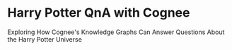 # Harry Potter QnA with Cognee

Exploring How Cognee's Knowledge Graphs Can Answer Questions About the Harry Potter Universe

